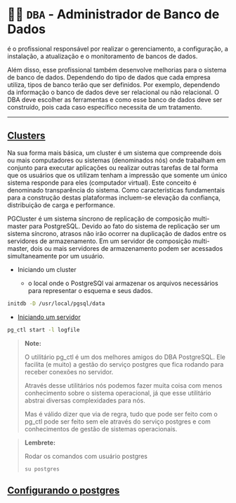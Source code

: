 # 👩‍💼 `DBA` - Administrador de Banco de Dados

é o profissional responsável por realizar o gerenciamento, a configuração, a instalação, a atualização e o monitoramento de bancos de dados.

Além disso, esse profissional também desenvolve melhorias para o sistema de banco de dados. Dependendo do tipo de dados que cada empresa utiliza, tipos de banco terão que ser definidos. Por exemplo, dependendo da informação o banco de dados deve ser relacional ou não relacional. O DBA deve escolher as ferramentas e como esse banco de dados deve ser construído, pois cada caso específico necessita de um tratamento.

---

## [Clusters](https://www.postgresql.org/docs/current/creating-cluster.html)

Na sua forma mais básica, um cluster é um sistema que compreende dois ou mais computadores ou sistemas (denominados nós) onde trabalham em conjunto para executar aplicações ou realizar outras tarefas de tal forma que os usuários que os utilizam tenham a impressão que somente um único sistema responde para eles (computador virtual). Este conceito é denominado transparência do sistema. Como características fundamentais para a construção destas plataformas incluem-se elevação da confiança, distribuição de carga e performance.

PGCluster é um sistema síncrono de replicação de composição multi-master para PostgreSQL. Devido ao fato do sistema de replicação ser um sistema síncrono, atrasos não irão ocorrer na duplicação de dados entre os servidores de armazenamento. Em um servidor de composição multi-master, dois ou mais servidores de armazenamento podem ser acessados simultaneamente por um usuário.

- Iniciando um cluster

    - o local onde o PostgreSQl vai armazenar os arquivos necessários para representar o esquema e seus dados.

```bash
initdb -D /usr/local/pgsql/data
```

- [Iniciando um servidor](https://www.postgresql.org/docs/current/server-start.html)

```bash
pg_ctl start -l logfile
```

> **__Note:__**
>
>O utilitário pg_ctl é um dos melhores amigos do DBA PostgreSQL. Ele facilita (e muito) a gestão do serviço postgres que fica rodando para receber conexões no servidor.
>
>Através desse utilitários nós podemos fazer muita coisa com menos conhecimento sobre o sistema operacional, já que esse utilitário abstrai diversas complexidades para nós.
>
>Mas é válido dizer que via de regra, tudo que pode ser feito com o pg_ctl pode ser feito sem ele através do serviço postgres e com conhecimentos de gestão de sistemas operacionais.

> **__Lembrete:__**
>
> Rodar os comandos com usuário postgres
>
> `su postgres`

## [Configurando o postgres](https://www.postgresql.org/docs/current/config-setting.html)

